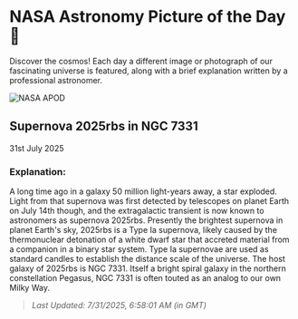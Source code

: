 
  # NASA Astronomy Picture of the Day 🌌

  Discover the cosmos! Each day a different image or photograph of our fascinating universe is featured, along with a brief explanation written by a professional astronomer.

![NASA APOD](https://apod.nasa.gov/apod/image/2507/2025rbsAnnotated1024.png)

## Supernova 2025rbs in NGC 7331

31st July 2025

### Explanation: 

A long time ago in a galaxy 50 million light-years away, a star exploded. Light from that supernova was first detected by telescopes on planet Earth on July 14th though, and the extragalactic transient is now known to astronomers as supernova 2025rbs. Presently the brightest supernova in planet Earth's sky, 2025rbs is a Type Ia supernova, likely caused by the thermonuclear detonation of a white dwarf star that accreted material from a companion in a binary star system.  Type Ia supernovae are used as standard candles to establish the distance scale of the universe. The host galaxy of 2025rbs is NGC 7331. Itself a bright spiral galaxy in the northern constellation Pegasus, NGC 7331 is often touted as an analog to our own Milky Way.

> _Last Updated: 7/31/2025, 6:58:01 AM (in GMT)_

